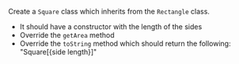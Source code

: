Create a `Square` class which inherits from the `Rectangle` class.

+ It should have a constructor with the length of the sides
+ Override the `getArea` method
+ Override the `toString` method which should return the following: "Square[{side length}]"
